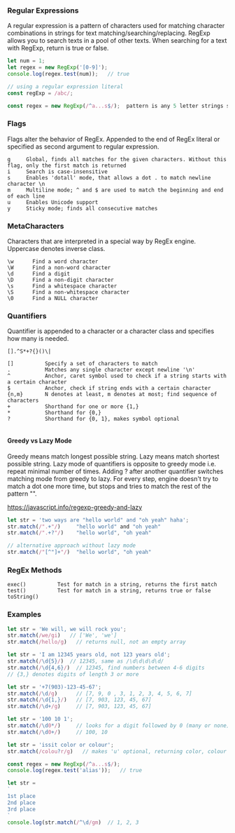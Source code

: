 ### Regular Expressions
A regular expression is a pattern of characters used for matching character combinations in strings for text matching/searching/replacing. RegExp allows you to search texts in a pool of other texts. When searching for a text with RegExp, return is true or false. 

```js
let num = 1;
let regex = new RegExp('[0-9]');
console.log(regex.test(num));   // true

// using a regular expression literal
const regExp = /abc/;

const regex = new RegExp(/^a...s$/);  pattern is any 5 letter strings starting with a and ending with s
```

### Flags
Flags alter the behavior of RegEx. Appended to the end of RegEx literal or specified as second argument to regular expression.

```
g     Global, finds all matches for the given characters. Without this flag, only the first match is returned
i     Search is case-insensitive
s     Enables 'dotall' mode, that allows a dot . to match newline character \n
m     Multiline mode; ^ and $ are used to match the beginning and end of each line
u     Enables Unicode support
y     Sticky mode; finds all consecutive matches
```

### MetaCharacters
Characters that are interpreted in a special way by RegEx engine. Uppercase denotes inverse class. 
```
\w      Find a word character
\W      Find a non-word character
\d      Find a digit
\D      Find a non-digit character
\s      Find a whitespace character
\S      Find a non-whitespace character
\0      Find a NULL character
```

### Quantifiers
Quantifier is appended to a character or a character class and specifies how many is needed.
```
[].^S*+?{}()\|
```
```
[]          Specify a set of characters to match
.           Matches any single character except newline '\n'
^           Anchor, caret symbol used to check if a string starts with a certain character
$           Anchor, check if string ends with a certain character
{n,m}       N denotes at least, m denotes at most; find sequence of characters
+           Shorthand for one or more {1,}
*           Shorthand for {0,}
?           Shorthand for {0, 1}, makes symbol optional 
  
```

#### Greedy vs Lazy Mode 
Greedy means match longest possible string. Lazy means match shortest possible string. Lazy mode of quantifiers is opposite to greedy mode i.e. repeat minimal number of times. Adding ? after another quantifier switches matching mode from greedy to lazy. For every step, engine doesn't try to match a dot one more time, but stops and tries to match the rest of the pattern "".

https://javascript.info/regexp-greedy-and-lazy

```js
let str = 'two ways are "hello world" and "oh yeah" haha';
str.match(/".+"/)     "hello world" and "oh yeah"
str.match(/".+?"/)    "hello world", "oh yeah"

// alternative approach without lazy mode 
str.match(/"[^"]+"/)  "hello world", "oh yeah" 
```

### RegEx Methods
```
exec()          Test for match in a string, returns the first match
test()          Test for match in a string, returns true or false
toString()
```


### Examples
```js
let str = 'We will, we will rock you';
str.match(/we/gi)   // ['We', 'we']
str.match(/hello/g)   // returns null, not an empty array

let str = 'I am 12345 years old, not 123 years old';
str.match(/\d{5}/)  // 12345, same as /\d\d\d\d\d/
str.match(/\d{4,6}/)  // 12345, find numbers between 4-6 digits
// {3,} denotes digits of length 3 or more

let str = '+7(903)-123-45-67';
str.match(/\d/g)      // [7, 9, 0 , 3, 1, 2, 3, 4, 5, 6, 7]
str.match(/\d{1,}/)   // [7, 903, 123, 45, 67]
str.match(/\d+/g)     // [7, 903, 123, 45, 67]

let str = '100 10 1';
str.match(/\d0*/)     // looks for a digit followed by 0 (many or none), returns 100, 10, 1
str.match(/\d0+/)     // 100, 10  

let str = 'issit color or colour';
str.match(/colou?r/g)   // makes 'u' optional, returning color, colour

const regex = new RegExp(/^a...s$/);
console.log(regex.test('alias'));   // true

let str = 
`
1st place
2nd place
3rd place
`
console.log(str.match(/^\d/gm)  // 1, 2, 3
```
